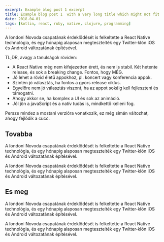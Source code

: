 ```yaml
---
excerpt: Example blog post 1 excerpt
title: Example blog post 1  with a very long title which might not fit because it is very long
date: 2018-04-01
tags: [kotlin, react, ruby, native, clojure, programming]
---
```


A londoni Novoda csapatának érdeklődését is felkeltette a React Native technológia, és egy hónapig alaposan megtesztelték egy Twitter-klón iOS és Android változatának építésével.

TL;DR, avagy a tanulságok röviden:
- A React Native még nem kifejezetten érett, és nem is stabil. Két hetente release, és sok a breaking change. Fontos, hogy MÉG.
- Jó lehet a rövid életű appokhoz, pl. koncert vagy konferencia appok.
- Szintén jó választás, ha fontos a gyors release ciklus.
- Egyelőre nem jó választás viszont, ha az appot sokáig kell fejleszteni és támogatni.
- Ahogy akkor se, ha komplex a UI és sok az animáció.
- Jól jön a javaScript és a natív tudás is, mindkettő kelleni fog.

Persze mindez a mostani verzióra vonatkozik, ez még simán változhat, ahogy fejlődik a cucc.

## Tovabba

A londoni Novoda csapatának érdeklődését is felkeltette a React Native technológia, és egy hónapig alaposan megtesztelték egy Twitter-klón iOS és Android változatának építésével.

A londoni Novoda csapatának érdeklődését is felkeltette a React Native technológia, és egy hónapig alaposan megtesztelték egy Twitter-klón iOS és Android változatának építésével.


## Es meg

A londoni Novoda csapatának érdeklődését is felkeltette a React Native technológia, és egy hónapig alaposan megtesztelték egy Twitter-klón iOS és Android változatának építésével.

A londoni Novoda csapatának érdeklődését is felkeltette a React Native technológia, és egy hónapig alaposan megtesztelték egy Twitter-klón iOS és Android változatának építésével.

